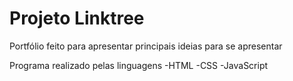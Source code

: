 # Projeto Linktree

Portfólio feito para apresentar principais ideias para se apresentar

Programa realizado pelas linguagens 
-HTML
-CSS
-JavaScript 
